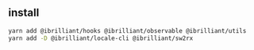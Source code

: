 ## install

```bash
yarn add @ibrilliant/hooks @ibrilliant/observable @ibrilliant/utils
yarn add -D @ibrilliant/locale-cli @ibrilliant/sw2rx
```
